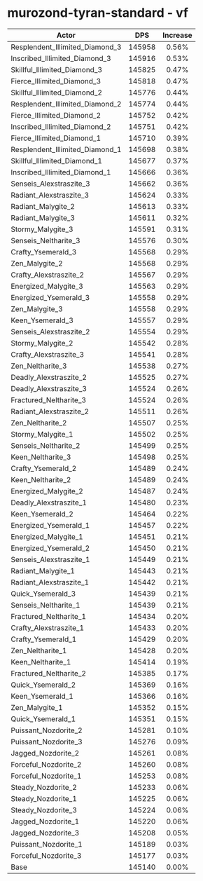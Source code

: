 # murozond-tyran-standard - vf
| Actor | DPS | Increase |
|---|:---:|:---:|
|Resplendent_Illimited_Diamond_3|145958|0.56%|
|Inscribed_Illimited_Diamond_3|145916|0.53%|
|Skillful_Illimited_Diamond_3|145825|0.47%|
|Fierce_Illimited_Diamond_3|145818|0.47%|
|Skillful_Illimited_Diamond_2|145776|0.44%|
|Resplendent_Illimited_Diamond_2|145774|0.44%|
|Fierce_Illimited_Diamond_2|145752|0.42%|
|Inscribed_Illimited_Diamond_2|145751|0.42%|
|Fierce_Illimited_Diamond_1|145710|0.39%|
|Resplendent_Illimited_Diamond_1|145698|0.38%|
|Skillful_Illimited_Diamond_1|145677|0.37%|
|Inscribed_Illimited_Diamond_1|145666|0.36%|
|Senseis_Alexstraszite_3|145662|0.36%|
|Radiant_Alexstraszite_3|145624|0.33%|
|Radiant_Malygite_2|145613|0.33%|
|Radiant_Malygite_3|145611|0.32%|
|Stormy_Malygite_3|145591|0.31%|
|Senseis_Neltharite_3|145576|0.30%|
|Crafty_Ysemerald_3|145568|0.29%|
|Zen_Malygite_2|145568|0.29%|
|Crafty_Alexstraszite_2|145567|0.29%|
|Energized_Malygite_3|145563|0.29%|
|Energized_Ysemerald_3|145558|0.29%|
|Zen_Malygite_3|145558|0.29%|
|Keen_Ysemerald_3|145557|0.29%|
|Senseis_Alexstraszite_2|145554|0.29%|
|Stormy_Malygite_2|145542|0.28%|
|Crafty_Alexstraszite_3|145541|0.28%|
|Zen_Neltharite_3|145538|0.27%|
|Deadly_Alexstraszite_2|145525|0.27%|
|Deadly_Alexstraszite_3|145524|0.26%|
|Fractured_Neltharite_3|145524|0.26%|
|Radiant_Alexstraszite_2|145511|0.26%|
|Zen_Neltharite_2|145507|0.25%|
|Stormy_Malygite_1|145502|0.25%|
|Senseis_Neltharite_2|145499|0.25%|
|Keen_Neltharite_3|145498|0.25%|
|Crafty_Ysemerald_2|145489|0.24%|
|Keen_Neltharite_2|145489|0.24%|
|Energized_Malygite_2|145487|0.24%|
|Deadly_Alexstraszite_1|145480|0.23%|
|Keen_Ysemerald_2|145464|0.22%|
|Energized_Ysemerald_1|145457|0.22%|
|Energized_Malygite_1|145451|0.21%|
|Energized_Ysemerald_2|145450|0.21%|
|Senseis_Alexstraszite_1|145449|0.21%|
|Radiant_Malygite_1|145443|0.21%|
|Radiant_Alexstraszite_1|145442|0.21%|
|Quick_Ysemerald_3|145439|0.21%|
|Senseis_Neltharite_1|145439|0.21%|
|Fractured_Neltharite_1|145434|0.20%|
|Crafty_Alexstraszite_1|145433|0.20%|
|Crafty_Ysemerald_1|145429|0.20%|
|Zen_Neltharite_1|145428|0.20%|
|Keen_Neltharite_1|145414|0.19%|
|Fractured_Neltharite_2|145385|0.17%|
|Quick_Ysemerald_2|145369|0.16%|
|Keen_Ysemerald_1|145366|0.16%|
|Zen_Malygite_1|145352|0.15%|
|Quick_Ysemerald_1|145351|0.15%|
|Puissant_Nozdorite_2|145281|0.10%|
|Puissant_Nozdorite_3|145276|0.09%|
|Jagged_Nozdorite_2|145261|0.08%|
|Forceful_Nozdorite_2|145260|0.08%|
|Forceful_Nozdorite_1|145253|0.08%|
|Steady_Nozdorite_2|145233|0.06%|
|Steady_Nozdorite_1|145225|0.06%|
|Steady_Nozdorite_3|145224|0.06%|
|Jagged_Nozdorite_1|145220|0.06%|
|Jagged_Nozdorite_3|145208|0.05%|
|Puissant_Nozdorite_1|145189|0.03%|
|Forceful_Nozdorite_3|145177|0.03%|
|Base|145140|0.00%|
